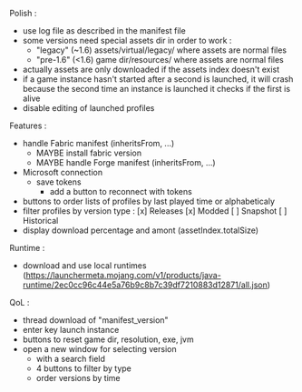 Polish :

- use log file as described in the manifest file
- some versions need special assets dir in order to work :
	- "legacy" (~1.6) assets/virtual/legacy/ where assets are normal files
	- "pre-1.6" (<1.6) game dir/resources/ where assets are normal files
- actually assets are only downloaded if the assets index doesn't exist
- if a game instance hasn't started after a second is launched, it will crash because the second time an instance is launched it checks if the first is alive
- disable editing of launched profiles

Features :

- handle Fabric manifest (inheritsFrom, ...)
	- MAYBE install fabric version
	- MAYBE handle Forge manifest (inheritsFrom, ...)
- Microsoft connection
	- save tokens
		- add a button to reconnect with tokens
- buttons to order lists of profiles by last played time or alphabeticaly
- filter profiles by version type : [x] Releases [x] Modded [ ] Snapshot [ ] Historical
- display download percentage and amont (assetIndex.totalSize)

Runtime :

- download and use local runtimes (https://launchermeta.mojang.com/v1/products/java-runtime/2ec0cc96c44e5a76b9c8b7c39df7210883d12871/all.json)

QoL :

- thread download of "manifest_version"
- enter key launch instance
- buttons to reset game dir, resolution, exe, jvm
- open a new window for selecting version
	- with a search field
	- 4 buttons to filter by type
	- order versions by time


